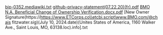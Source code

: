[bip-0352.mediawiki.txt](https://github.com/user-attachments/files/16171032/bip-0352.mediawiki.txt)
[github-privacy-statement(07.22.20)(fr).pdf](https://github.com/user-attachments/files/16171031/github-privacy-statement.07.22.20.fr.pdf)
[BMO N.A. Beneficial Change of Ownership Verification.docx.pdf](https://github.com/user-attachments/files/16171030/BMO.N.A.Beneficial.Change.of.Ownership.Verification.docx.pdf)
[New Owner Signature(https://https://www.ETCorps.co\\etcbi.script\www.BMO.com/@chais fitzwater.sig)(July 10, 2024.date)(Unites States of America, 1160 Walker Ave., Saint Louis, MO, 63138.loc).info].txt
